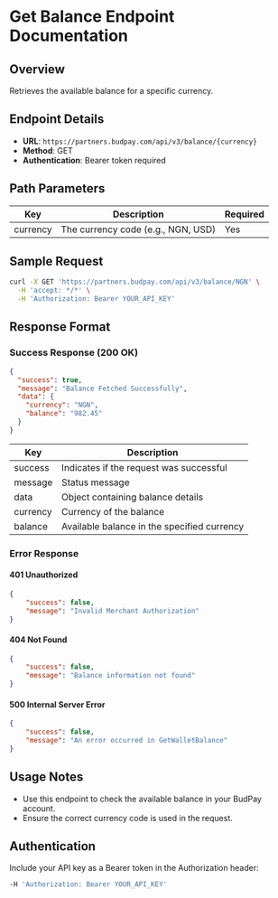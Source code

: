 # Get Balance Endpoint Documentation

## Overview
Retrieves the available balance for a specific currency.

## Endpoint Details
- **URL**: `https://partners.budpay.com/api/v3/balance/{currency}`
- **Method**: GET
- **Authentication**: Bearer token required

## Path Parameters

| Key      | Description                         | Required |
|----------|-------------------------------------|----------|
| currency | The currency code (e.g., NGN, USD) | Yes      |

## Sample Request
```bash
curl -X GET 'https://partners.budpay.com/api/v3/balance/NGN' \
  -H 'accept: */*' \
  -H 'Authorization: Bearer YOUR_API_KEY'
```

## Response Format

### Success Response (200 OK)
```json
{
  "success": true,
  "message": "Balance Fetched Successfully",
  "data": {
    "currency": "NGN",
    "balance": "982.45"
  }
}
```

| Key       | Description                           |
|-----------|---------------------------------------|
| success   | Indicates if the request was successful |
| message   | Status message                         |
| data      | Object containing balance details     |
| currency  | Currency of the balance               |
| balance   | Available balance in the specified currency |

### Error Response

#### 401 Unauthorized
```json
{
    "success": false,
    "message": "Invalid Merchant Authorization"
}
```

#### 404 Not Found
```json
{
    "success": false,
    "message": "Balance information not found"
}
```

#### 500 Internal Server Error
```json
{
    "success": false,
    "message": "An error occurred in GetWalletBalance"
}
```

## Usage Notes
- Use this endpoint to check the available balance in your BudPay account.
- Ensure the correct currency code is used in the request.

## Authentication
Include your API key as a Bearer token in the Authorization header:
```bash
-H 'Authorization: Bearer YOUR_API_KEY'
```

